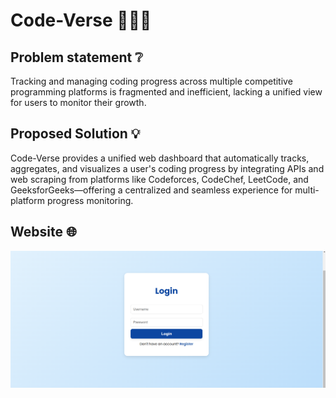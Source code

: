   # **Code-Verse** 👨🏻‍💻

## Problem statement ❔
Tracking and managing coding progress across multiple competitive programming platforms is fragmented and inefficient, lacking a unified view for users to monitor their growth.


## **Proposed Solution** 💡

Code-Verse provides a unified web dashboard that automatically tracks, aggregates, and visualizes a user's coding progress by integrating APIs and web scraping from platforms like Codeforces, CodeChef, LeetCode, and GeeksforGeeks—offering a centralized and seamless experience for multi-platform progress monitoring.


## **Website** 🌐 

![Screenshot](Images/Login.png)






